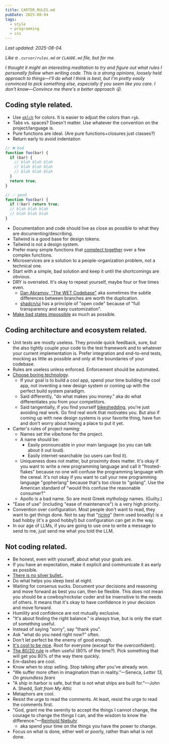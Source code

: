 ```yaml
---
title: CARTER_RULES.md
pubDate: 2025-08-04
tags:
  - style
  - programming
  - css
---
```


_Last updated: 2025-08-04._

_Like a `.cursor/rules.md` or `CLAUDE.md` file, but for me._

_I thought it might an interesting meditation to try and figure out what rules I personally follow when writing code. This is a _strong opinions, loosely held_ approach to things—I'll do what I think is best, but I'm pretty easily convinced to pick something else, especially if you seem like you care. I don't know—Convince me there's a better approach 😜._

## Coding style related.
* Use [`oklch`](https://evilmartians.com/chronicles/oklch-in-css-why-quit-rgb-hsl) for colors. It is easier to adjust the colors than `rgb`.
* Tabs vs. spaces? Doesn't matter. Use whatever the convention on the project/language is.
* Pure functions are ideal. (Are pure functions+closures just classes?)
* Return early to avoid indentation

```js
// ❌ bad
function foo(bar) {
  if (bar) {
    // blah blah blah
    // blah blah blah
    // blah blah blah
  }
  return true;
}

// ✅ good
function foo(bar) {
  if (!bar) return true;
  // blah blah blah
  // blah blah blah
}
```

* Documentation and code should live as close as possible to what they are documenting/describing.
* Tailwind is a good base for design tokens.
* Tailwind is not a design system.
* Prefer many simple functions that [complect together](https://www.infoq.com/presentations/Simple-Made-Easy/) over a few complex functions.
* Microservices are a solution to a people-organization problem, not a technical one.
* Start with a simple, bad solution and keep it until the shortcomings are obvious.
* DRY is overrated. It's okay to repeat yourself, maybe four or five times even.
  * [Dan Abramov, "The WET Codebase"](https://overreacted.io/the-wet-codebase/) aka sometimes the subtle differences between branches are worth the duplication.
  * [shadcn/ui](https://ui.shadcn.com/docs) has a principle of "open code" because of "full transparency and easy customization".
* [Make bad states impossible](https://lexi-lambda.github.io/blog/2019/11/05/parse-don-t-validate/) as much as possible.

## Coding architecture and ecosystem related.
* Unit tests are mostly useless. They provide quick feedback, sure, but the also tightly couple your code to the test framework and to whatever your current implementation is. Prefer integration and end-to-end tests, mocking as little as possible and only at the boundaries of your codebase.
* Rules are useless unless enforced. Enforcement should be automated.
* [Choose boring technology](https://boringtechnology.club/). 
  * If your goal is to build a cool app, spend your time building the cool app, not inventing a new design system or coming up with the perfect build system paradigm. 
  * Said differently, "do what makes you money." aka do what differentiates you from your competitors.
  * Said tangentially, if you find yourself [bikeshedding](https://en.wikipedia.org/wiki/Law_of_triviality), you're just avoiding real work. Go find real work that motivates you. But also if coming up with new design systems is your favorite thing, have fun and don't worry about having a place to put it yet.
* Carter's rules of project naming:
  * Names set the vibe/tone for the project.
  * A name should be:
    * Easily pronouncable in your main language (so you can talk about it out loud).
    * Easily internet-searchable (so users can find it).
  * Uniqueness does not matter, but proximity does matter. It's okay if you want to write a new programming language and call it "frosted-flakes" because no one will confuse the programming language with the cereal. It's not okay if you want to call your new programming language "gopherlang" because that's too close to "golang". Use the American standard of "would this confuse the reasonable consumer?"
  * Apollo is a bad name. So are most Greek mythology names. (Guilty.)
* "Ease of use" (including "ease of maintenance") is a very high priority.
* Convention over configuration. Most people don't want to read, they want to get things done. Not to say that "[ricing](https://www.reddit.com/r/unixporn)" (term used broadly) is a bad hobby (it's a good hobby!) but configuration can get in the way.
* In our age of LLMs, if you are going to use one to write a message to send to me, just send me what you told the LLM.


## Not coding related.
* Be honest, even with yourself, about what your goals are. 
* If you have an expectation, make it explicit and communicate it as early as possible.
* [There is no silver bullet.](https://en.wikipedia.org/wiki/No_Silver_Bullet).
* Do what helps you sleep best at night.
* Waiting for consenus sucks. Document your decisions and reasoning and move forward as best you can, then be flexible. This does not mean you should be a cowboy/rockstar coder and be insensitive to the needs of others. It means that it's okay to have confidence in your decision and move forward. 
* Humility and confidence are not mutually exclusive.
* "It's about finding the right balance." is always true, but is only the start of something useful.
* Instead of saying "sorry", say "thank you".
* Ask "what do you need right now?" often.
* Don't let perfect be the enemy of good enough.
* [It's cool to be nice](https://catskull.net/its-cool-to-be-nice.html). Root for everyone (except for the overconfident).
* [The 80/20 rule](https://en.wikipedia.org/wiki/Pareto_principle) is often useful (80% of the time?). Pick something that will get you 80% of the way there quickly.
* Em-dashes are cool.
* Know when to stop selling. Stop talking after you've already won.
* “We suffer more often in imagination than in reality.”—Seneca, _Letter 13, On groundless fears_
* "A ship in harbor is safe, but that is not what ships are built for."—John A. Shedd, _Salt from My Attic_
* Metaphors are cool.
* Resist the urge to read the comments. At least, resist the urge to read the comments first.
* "God, grant me the serenity to accept the things I cannot change, the courage to change the things I can, and the wisdom to know the difference."—[Reinhold Niebuhr](https://en.wikipedia.org/wiki/Serenity_Prayer)
  * aka spend your time on the things you have the power to change.
* Focus on what is done, either well or poorly, rather than what is not done.
